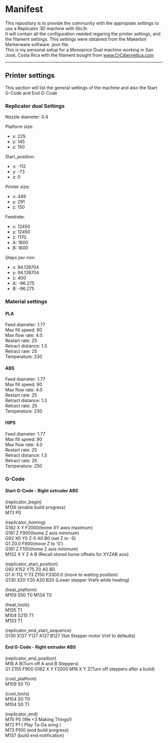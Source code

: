# Manifest 
This repository is to provide the community with the appropiate settings to use a Replicator 3D machine with Slic3r.  
It will contain all the configuration needed regaring the printer settings, and the filament settings.
This settings were obtained from the Makerbot Markerware software .json file.  
This is my personal setup for a Monoprice Dual machine working in San José, Costa Rica with the filament bought from www.CrCibernetica.com  

---

## Printer settings  
This section will list the general settings of the machine and also the Start G-Code and End G-Code  
### Replicator dual Settings  
Nozzle diameter: 0.4  

Platform size:
  * x: 225 
  * y: 145 
  * z: 150
  
Start_position:
  * x: -112 
  * y: -73 
  * z: 0
  
Printer size:
  * x: 449 
  * y: 291 
  * z: 150
  
Feedrate:
  * x: 12450 
  * y: 12450 
  * z: 1170 
  * A: 1600 
  * B: 1600
  
Steps per mm:
  * x: 94.139704 
  * y: 94.139704 
  * z: 400 
  * A: -96.275 
  * B: -96.275
  
### Material settings
#### PLA
Feed diameter: 1.77  
Max fill speed: 90  
Max flow rate: 4.0  
Restart rate: 25  
Retract distance: 1.3  
Retract rate: 25  
Temperature: 230  

#### ABS
Feed diameter: 1.77  
Max fill speed: 90  
Max flow rate: 4.0  
Restart rate: 25  
Retract distance: 1.3  
Retract rate: 25  
Temperature: 230  

#### HIPS
Feed diameter: 1.77  
Max fill speed: 90  
Max flow rate: 4.0  
Restart rate: 25  
Retract distance: 1.3  
Retract rate: 25  
Temperature: 250  

### G-Code 
#### Start G-Code - Right extruder ABS 
(replicator_begin)  
M136 (enable build progress)  
M73 P0  

(replicator_homing)  
G162 X Y F2000(home XY axes maximum)   
G161 Z F900(home Z axis minimum)  
G92 X0 Y0 Z-5 A0 B0 (set Z to -5)  
G1 Z0.0 F900(move Z to '0')  
G161 Z F100(home Z axis minimum)  
M132 X Y Z A B (Recall stored home offsets for XYZAB axis)  

(replicator_start_position)  
G92 X152 Y75 Z0 A0 B0  
G1 X-112 Y-73 Z150 F3300.0 (move to waiting position)  
G130 X20 Y20 A20 B20 (Lower stepper Vrefs while heating)  

(heat_platform)  
M109 S50 T0 M134 T0  

(heat_tools)  
M135 T1  
M104 S215 T1  
M133 T1  

(replicator_end_start_sequence)  
G130 X127 Y127 A127 B127 (Set Stepper motor Vref to defaults)  

#### End G-Code - Right extruder ABS 
(replicator_end_position)  
M18 A B(Turn off A and B Steppers)  
G1 Z155 F900 G162 X Y F2000 M18 X Y Z(Turn off steppers after a build)  

(cool_platform)  
M109 S0 T0  

(cool_tools)  
M104 S0 T0  
M104 S0 T1  

(replicator_end)  
M70 P5 (We <3 Making Things!)  
M72 P1 ( Play Ta-Da song )  
M73 P100 (end build progress)  
M137 (build end notification)  